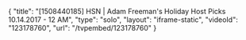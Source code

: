 {
    "title": "[1508440185] HSN | Adam Freeman's Holiday Host Picks 10.14.2017 - 12 AM",
    "type": "solo",
    "layout": "iframe-static",
    "videoId": "123178760",
    "url": "\/tvpembed\/123178760"
}